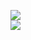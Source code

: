 [![](https://img.shields.io/badge/Made%20With-Github%20Spray-lightgrey.svg?style=for-the-badge&logo=github)](https://github.com/Annihil/github-spray#28457)  
[![](https://i.imgur.com/2DrTn0Z.gif)](https://github.com/Annihil/github-spray)